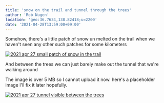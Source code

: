 ```yaml
---
title: 'snow on the trail and tunnel through the trees'
author: 'Rob Nugen'
location: 'geo:36.7634,138.82418;u=2200'
date: '2021-04-28T13:59:00+09:00'
---
```



Somehow, there's a little patch of snow un melted on the trail when we haven't seen any other such patches for some kilometers

[![2021 apr 27 small patch of snow in the trail](//b.robnugen.com/quests/walk-to-niigata/2021/en_route/day-013/thumbs/2021_apr_27_small_patch_of_snow_in_the_trail.jpeg)](//b.robnugen.com/quests/walk-to-niigata/2021/en_route/day-013/2021_apr_27_small_patch_of_snow_in_the_trail.jpeg)

And between the trees we can just barely make out the tunnel that we're walking around

The image is over 5 MB so I cannot upload it now.    here's a placeholder image I'll fix it later hopefully.

[![2021 apr 27 tunnel visible between the trees](//b.robnugen.com/quests/walk-to-niigata/2021/en_route/day-013/thumbs/2021_apr_27_tunnel_visible_between_the_trees.jpeg)](//b.robnugen.com/quests/walk-to-niigata/2021/en_route/day-013/2021_apr_27_tunnel_visible_between_the_trees.jpeg)          
